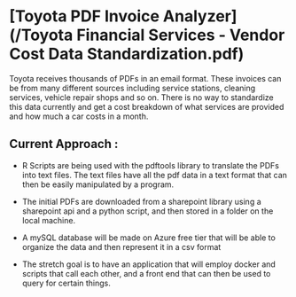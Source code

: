 # [Toyota PDF Invoice Analyzer](/Toyota Financial Services - Vendor Cost Data Standardization.pdf)

Toyota receives thousands of PDFs in an email format. These invoices can be from many different sources including service stations, cleaning services, vehicle repair shops and so on. There is no way to standardize this data currently and get a cost breakdown of what services are provided and how much a car costs in a month. 





## Current Approach : 

* R Scripts are being used with the pdftools library to translate the PDFs into text files.
The text files have all the pdf data in a text format that can then be easily manipulated by a program.

* The initial PDFs are downloaded from a sharepoint library using a sharepoint api and a python script,  and then stored in a folder on the local machine.

* A mySQL database will be made on Azure free tier that will be able to organize the data and then represent it in a csv format

* The stretch goal is to have an application that will employ docker and scripts that call each other, and a front end that can then be used to query for certain things. 
